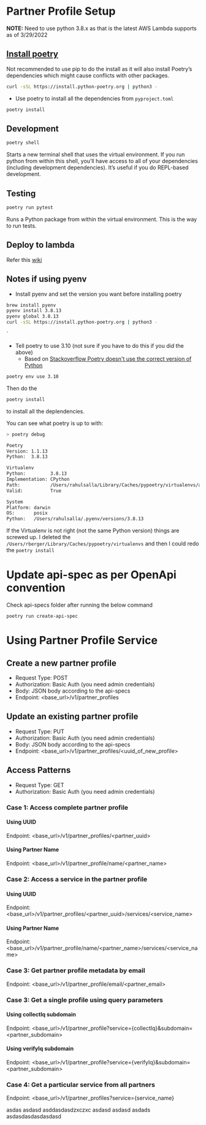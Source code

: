 # Partner Profile Setup

**NOTE:** Need to use python 3.8.x as that is the latest AWS Lambda supports as of 3/29/2022

## [Install poetry](https://python-poetry.org/docs/master/#installing-with-the-official-installer)

Not recommended to use pip to do the install as it will also install Poetry’s dependencies which might cause conflicts with other packages.

```bash
curl -sSL https://install.python-poetry.org | python3 -
```

- Use poetry to install all the dependencies from `pyproject.toml`

```bash
poetry install
```

## Development

```bash
poetry shell
```

Starts a new terminal shell that uses the virtual environment. If you run python from within this shell, you’ll have access to all of your dependencies (including development dependencies). It’s useful if you do REPL-based development.

## Testing

```bash
poetry run pytest
```

Runs a Python package from within the virtual environment. This is the way to run tests.

## Deploy to lambda

Refer this [wiki](https://github.com/Informed/techno-core/wiki/Deploying-apps-to-different-env-using-tags)

## Notes if using pyenv

- Install pyenv and set the version you want before installing poetry

```bash
brew install pyenv
pyenv install 3.8.13
pyenv global 3.8.13
curl -sSL https://install.python-poetry.org | python3 -
```

`

- Tell poetry to use 3.10 (not sure if you have to do this if you did the above)
  - Based on [Stackoverflow Poetry doesn't use the correct version of Python](https://stackoverflow.com/a/59810606/38841)

```bash
poetry env use 3.10
```

Then do the

```bash
poetry install
```

to install all the deplendencies.

You can see what poetry is up to with:

```bash
> poetry debug

Poetry
Version: 1.1.13
Python:  3.8.13

Virtualenv
Python:         3.8.13
Implementation: CPython
Path:           /Users/rahulsalla/Library/Caches/pypoetry/virtualenvs/app-nnMCBjWd-py3.8
Valid:          True

System
Platform: darwin
OS:       posix
Python:   /Users/rahulsalla/.pyenv/versions/3.8.13
```

If the Virtualenv is not right (not the same Python version) things are screwed up. I deleted the `/Users/rberger/Library/Caches/pypoetry/virtualenvs` and then I could redo the `poetry install`


# Update api-spec as per OpenApi convention

Check api-specs folder after running the below command

```
poetry run create-api-spec
```



# Using Partner Profile Service

## Create a new partner profile

- Request Type: POST
- Authorization: Basic Auth (you need admin credentials)
- Body: JSON body according to the api-specs
- Endpoint: <base_url>/v1/partner_profiles

## Update an existing partner profile

- Request Type: PUT
- Authorization: Basic Auth (you need admin credentials)
- Body: JSON body according to the api-specs
- Endpoint: <base_url>/v1/partner_profiles/<uuid_of_new_profile>

## Access Patterns

- Request Type: GET
- Authorization: Basic Auth (you need admin credentials)

### Case 1: Access complete partner profile

#### Using UUID

  Endpoint: <base_url>/v1/partner_profiles/<partner_uuid>

#### Using Partner Name

  Endpoint: <base_url>/v1/partner_profile/name/<partner_name>

### Case 2: Access a service in the partner profile

#### Using UUID

  Endpoint: <base_url>/v1/partner_profiles/<partner_uuid>/services/<service_name>

#### Using Partner Name

  Endpoint: <base_url>/v1/partner_profile/name/<partner_name>/services/<service_name>


### Case 3: Get partner profile metadata by email

  Endpoint: <base_url>/v1/partner_profile/email/<partner_email>

### Case 3: Get a single profile using query parameters

#### Using collectIq subdomain

  Endpoint: <base_url>/v1/partner_profile?service={collectIq}&subdomain=<partner_subdomain>

#### Using verifyIq subdomain

  Endpoint: <base_url>/v1/partner_profile?service={verifyIq}&subdomain=<partner_subdomain>

### Case 4: Get a particular service from all partners

  Endpoint: <base_url>/v1/partner_profiles?service={service_name}


asdas
asdasd
asddasdasdzxczxc
asdasd
asdasd
asdads
asdasdasdasdasdasd